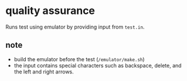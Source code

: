 # quality assurance

Runs test using emulator by providing input from `test.in`.

## note

* build the emulator before the test (`/emulator/make.sh`)
* the input contains special characters such as backspace, delete, and the left
and right arrows.


